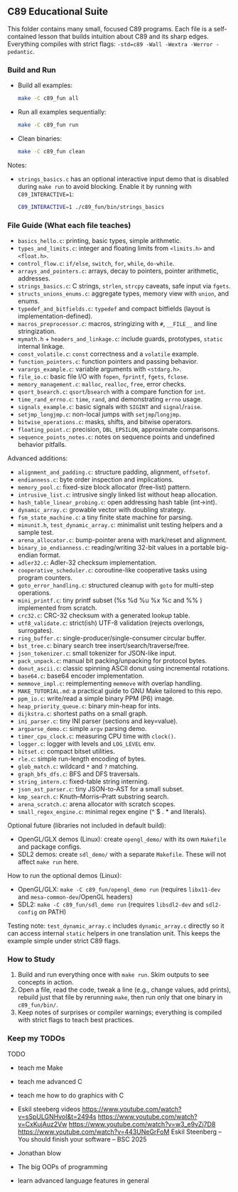 ## C89 Educational Suite

This folder contains many small, focused C89 programs. Each file is a self-contained lesson that builds intuition about C89 and its sharp edges. Everything compiles with strict flags: `-std=c89 -Wall -Wextra -Werror -pedantic`.

### Build and Run

- Build all examples:
  ```bash
  make -C c89_fun all
  ```
- Run all examples sequentially:
  ```bash
  make -C c89_fun run
  ```
- Clean binaries:
  ```bash
  make -C c89_fun clean
  ```

Notes:
- `strings_basics.c` has an optional interactive input demo that is disabled during `make run` to avoid blocking. Enable it by running with `C89_INTERACTIVE=1`:
  ```bash
  C89_INTERACTIVE=1 ./c89_fun/bin/strings_basics
  ```

### File Guide (What each file teaches)

- `basics_hello.c`: printing, basic types, simple arithmetic.
- `types_and_limits.c`: integer and floating limits from `<limits.h>` and `<float.h>`.
- `control_flow.c`: `if/else`, `switch`, `for`, `while`, `do-while`.
- `arrays_and_pointers.c`: arrays, decay to pointers, pointer arithmetic, addresses.
- `strings_basics.c`: C strings, `strlen`, `strcpy` caveats, safe input via `fgets`.
- `structs_unions_enums.c`: aggregate types, memory view with `union`, and enums.
- `typedef_and_bitfields.c`: `typedef` and compact bitfields (layout is implementation-defined).
- `macros_preprocessor.c`: macros, stringizing with `#`, `__FILE__` and line stringization.
- `mymath.h` + `headers_and_linkage.c`: include guards, prototypes, `static` internal linkage.
- `const_volatile.c`: `const` correctness and a `volatile` example.
- `function_pointers.c`: function pointers and passing behavior.
- `varargs_example.c`: variable arguments with `<stdarg.h>`.
- `file_io.c`: basic file I/O with `fopen`, `fprintf`, `fgets`, `fclose`.
- `memory_management.c`: `malloc`, `realloc`, `free`, error checks.
- `qsort_bsearch.c`: `qsort`/`bsearch` with a compare function for `int`.
- `time_rand_errno.c`: `time`, `rand`, and demonstrating `errno` usage.
- `signals_example.c`: basic signals with `SIGINT` and `signal`/`raise`.
- `setjmp_longjmp.c`: non-local jumps with `setjmp`/`longjmp`.
- `bitwise_operations.c`: masks, shifts, and bitwise operators.
- `floating_point.c`: precision, `DBL_EPSILON`, approximate comparisons.
- `sequence_points_notes.c`: notes on sequence points and undefined behavior pitfalls.
  
Advanced additions:
- `alignment_and_padding.c`: structure padding, alignment, `offsetof`.
- `endianness.c`: byte order inspection and implications.
- `memory_pool.c`: fixed-size block allocator (free-list) pattern.
- `intrusive_list.c`: intrusive singly linked list without heap allocation.
- `hash_table_linear_probing.c`: open addressing hash table (int→int).
- `dynamic_array.c`: growable vector with doubling strategy.
- `fsm_state_machine.c`: a tiny finite state machine for parsing.
- `minunit.h`, `test_dynamic_array.c`: minimalist unit testing helpers and a sample test.
 - `arena_allocator.c`: bump-pointer arena with mark/reset and alignment.
 - `binary_io_endianness.c`: reading/writing 32-bit values in a portable big-endian format.
 - `adler32.c`: Adler-32 checksum implementation.
 - `cooperative_scheduler.c`: coroutine-like cooperative tasks using program counters.
 - `goto_error_handling.c`: structured cleanup with `goto` for multi-step operations.
  - `mini_printf.c`: tiny printf subset (%s %d %u %x %c and %% ) implemented from scratch.
  - `crc32.c`: CRC-32 checksum with a generated lookup table.
  - `utf8_validate.c`: strict(ish) UTF-8 validation (rejects overlongs, surrogates).
  - `ring_buffer.c`: single-producer/single-consumer circular buffer.
  - `bst_tree.c`: binary search tree insert/search/traverse/free.
  - `json_tokenizer.c`: small tokenizer for JSON-like input.
  - `pack_unpack.c`: manual bit packing/unpacking for protocol bytes.
  - `donut_ascii.c`: classic spinning ASCII donut using incremental rotations.
  - `base64.c`: base64 encoder implementation.
  - `memmove_impl.c`: reimplementing `memmove` with overlap handling.
  - `MAKE_TUTORIAL.md`: a practical guide to GNU Make tailored to this repo.
  - `ppm_io.c`: write/read a simple binary PPM (P6) image.
  - `heap_priority_queue.c`: binary min-heap for ints.
  - `dijkstra.c`: shortest paths on a small graph.
  - `ini_parser.c`: tiny INI parser (sections and key=value).
  - `argparse_demo.c`: simple `argv` parsing demo.
  - `timer_cpu_clock.c`: measuring CPU time with `clock()`.
  - `logger.c`: logger with levels and `LOG_LEVEL` env.
  - `bitset.c`: compact bitset utilities.
  - `rle.c`: simple run-length encoding of bytes.
  - `glob_match.c`: wildcard `*` and `?` matching.
  - `graph_bfs_dfs.c`: BFS and DFS traversals.
  - `string_intern.c`: fixed-table string interning.
  - `json_ast_parser.c`: tiny JSON-to-AST for a small subset.
  - `kmp_search.c`: Knuth–Morris–Pratt substring search.
  - `arena_scratch.c`: arena allocator with scratch scopes.
  - `small_regex_engine.c`: minimal regex engine (^ $ . * and literals).

Optional future (libraries not included in default build):
- OpenGL/GLX demos (Linux): create `opengl_demo/` with its own `Makefile` and package configs.
- SDL2 demos: create `sdl_demo/` with a separate `Makefile`. These will not affect `make run` here.

How to run the optional demos (Linux):
- OpenGL/GLX: `make -C c89_fun/opengl_demo run` (requires `libx11-dev` and `mesa-common-dev`/OpenGL headers)
- SDL2: `make -C c89_fun/sdl_demo run` (requires `libsdl2-dev` and `sdl2-config` on PATH)

Testing note: `test_dynamic_array.c` includes `dynamic_array.c` directly so it can access internal `static` helpers in one translation unit. This keeps the example simple under strict C89 flags.

### How to Study

1) Build and run everything once with `make run`. Skim outputs to see concepts in action.
2) Open a file, read the code, tweak a line (e.g., change values, add prints), rebuild just that file by rerunning `make`, then run only that one binary in `c89_fun/bin/`.
3) Keep notes of surprises or compiler warnings; everything is compiled with strict flags to teach best practices.

### Keep my TODOs

TODO 
- teach me Make
- teach me advanced C
- teach me how to do graphics with C
- Eskil steeberg videos https://www.youtube.com/watch?v=sSpULGNHyoI&t=2494s https://www.youtube.com/watch?v=CxKujAuz2Vw https://www.youtube.com/watch?v=w3_e9vZj7D8 https://www.youtube.com/watch?v=443UNeGrFoM Eskil Steenberg – You should finish your software – BSC 2025

- Jonathan blow
- The big OOPs of programming
- learn advanced language features in general